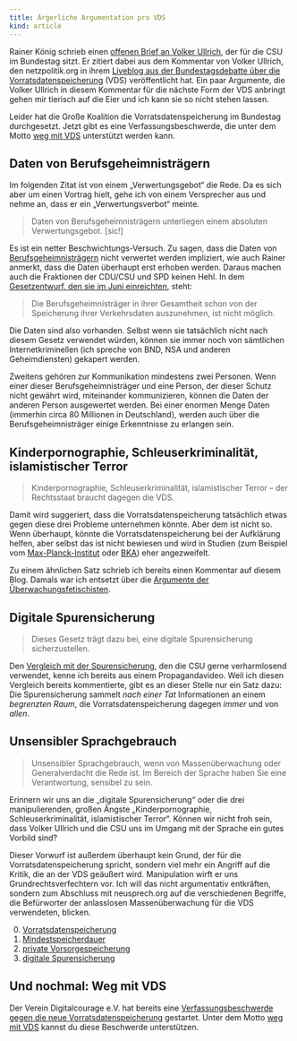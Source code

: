 ```yaml
---
title: Ärgerliche Argumentation pro VDS
kind: article
---
```


<!-- TODO: Add Tags -->

Rainer König schrieb einen [offenen Brief an Volker Ullrich][brief], der für
die CSU im Bundestag sitzt. Er zitiert dabei aus dem Kommentar von Volker
Ullrich, den netzpolitik.org in ihrem [Liveblog aus der Bundestagsdebatte über
die Vorratsdatenspeicherung][liveblog] (VDS) veröffentlicht hat. Ein paar
Argumente, die Volker Ullrich in diesem Kommentar für die nächste Form der VDS
anbringt gehen mir tierisch auf die Eier und ich kann sie so nicht stehen
lassen.

Leider hat die Große Koalition die Vorratsdatenspeicherung im Bundestag
durchgesetzt. Jetzt gibt es eine Verfassungsbeschwerde, die unter dem Motto
[weg mit VDS][] unterstützt werden kann.

Daten von Berufsgeheimnisträgern
--------------------------------

Im folgenden Zitat ist von einem „Verwertungsgebot“ die Rede. Da es sich aber
um einen Vortrag hielt, gehe ich von einem Versprecher aus und nehme an, dass
er ein „Verwertungsverbot“ meinte.

> Daten von Berufsgeheimnisträgern unterliegen einem absoluten
> Verwertungsgebot. [sic!]

Es ist ein netter Beschwichtungs-Versuch. Zu sagen, dass die Daten von
[Berufsgeheimnisträgern][stpo53] nicht verwertet werden impliziert, wie auch
Rainer anmerkt, dass die Daten überhaupt erst erhoben werden.  Daraus machen
auch die Fraktionen der CDU/CSU und SPD keinen Hehl. In dem [Gesetzentwurf,
den sie im Juni einreichten][entwurf], steht:

> Die Berufsgeheimnisträger in ihrer Gesamtheit schon von der Speicherung
> ihrer Verkehrsdaten auszunehmen, ist nicht möglich.

Die Daten sind also vorhanden. Selbst wenn sie tatsächlich nicht nach diesem
Gesetz verwendet würden, können sie immer noch von sämtlichen
Internetkriminellen (ich spreche von BND, NSA und anderen Geheimdiensten)
gekapert werden.

Zweitens gehören zur Kommunikation mindestens zwei Personen. Wenn einer dieser
Berufsgeheimnisträger und eine Person, der dieser Schutz nicht gewährt wird,
miteinander kommunizieren, können die Daten der anderen Person ausgewertet
werden. Bei einer enormen Menge Daten (immerhin circa&nbsp;80&nbsp;Millionen
in Deutschland), werden auch über die Berufsgeheimnisträger einige
Erkenntnisse zu erlangen sein.

Kinderpornographie, Schleuserkriminalität, islamistischer Terror
----------------------------------------------------------------

> Kinderpornographie, Schleuserkriminalität, islamistischer Terror – der
> Rechtsstaat braucht dagegen die VDS.

Damit wird suggeriert, dass die Vorratsdatenspeicherung tatsächlich etwas
gegen diese drei Probleme unternehmen könnte. Aber dem ist nicht so. Wenn
überhaupt, könnte die Vorratsdatenspeicherung bei der Aufklärung helfen, aber
selbst das ist nicht bewiesen und wird in Studien (zum Beispiel vom
[Max-Planck-Institut][mpi] oder [BKA][]) eher angezweifelt.

Zu einem ähnlichen Satz schrieb ich bereits einen Kommentar auf diesem Blog.
Damals war ich entsetzt über die [Argumente der
Überwachungsfetischisten][fetischisten].

Digitale Spurensicherung
------------------------

> Dieses Gesetz trägt dazu bei, eine digitale Spurensicherung sicherzustellen.

Den [Vergleich mit der Spurensicherung][vergleich], den die CSU gerne
verharmlosend verwendet, kenne ich bereits aus einem Propagandavideo. Weil ich
diesen Vergleich bereits kommentierte, gibt es an dieser Stelle nur ein Satz
dazu: Die Spurensicherung sammelt *nach einer Tat* Informationen an einem
*begrenzten Raum*, die Vorratsdatenspeicherung dagegen *immer* und von
*allen*.

Unsensibler Sprachgebrauch
--------------------------

> Unsensibler Sprachgebrauch, wenn von Massenüberwachung oder Generalverdacht
> die Rede ist. Im Bereich der Sprache haben Sie eine Verantwortung, sensibel
> zu sein.

Erinnern wir uns an die „digitale Spurensicherung“ oder die drei
manipulierenden, großen Ängste „Kinderpornographie, Schleuserkriminalität,
islamistischer Terror“. Können wir nicht froh sein, dass Volker Ullrich und
die CSU uns im Umgang mit der Sprache ein gutes Vorbild sind?

Dieser Vorwurf ist außerdem überhaupt kein Grund, der für die
Vorratsdatenspeicherung spricht, sondern viel mehr ein Angriff auf die Kritik,
die an der VDS geäußert wird. Manipulation wirft er uns Grundrechtsverfechtern
vor. Ich will das nicht argumentativ entkräften, sondern zum Abschluss mit
neusprech.org auf die verschiedenen Begriffe, die Befürworter der anlasslosen
Massenüberwachung für die VDS verwendeten, blicken.

0. [Vorratsdatenspeicherung](http://neusprech.org/vorratsdatenspeicherung/)
1. [Mindestspeicherdauer](http://neusprech.org/mindestspeicherdauer/)
2. [private Vorsorgespeicherung](http://neusprech.org/private-vorsorgespeicherung/)
3. [digitale Spurensicherung](http://neusprech.org/digitale-spurensicherung/)

Und nochmal: Weg mit VDS
------------------------

Der Verein Digitalcourage e.V. hat bereits eine [Verfassungsbeschwerde gegen
die neue Vorratsdatenspeicherung][beschwerde] gestartet. Unter dem Motto [weg
mit VDS][] kannst du diese Beschwerde unterstützen.


[brief]: http://koenig-haunstetten.de/2015/10/18/offener-brief-an-dr-volker-ullrich-mdb-csu/

[liveblog]: https://netzpolitik.org/2015/liveblog-aus-der-bundestagsdebatte-zur-vorratsdatenspeicherung/

[stpo53]: http://www.gesetze-im-internet.de/stpo/__53.html

[entwurf]: http://dip21.bundestag.de/dip21/btd/18/050/1805088.pdf

[fetischisten]: //plasisent.org/2014/die-argumente-der-ueberwachungsfetischisten/

[mpi]: https://www.mpicc.de/de/forschung/forschungsarbeit/kriminologie/vorratsdatenspeicherung.html
  "Die Studie des Max-Planck-Instituts wurde vom Justizministerium in Auftrag gegeben."

[bka]: http://heise.de/-151466

[vergleich]: //plasisent.org/0f2r0aza

[beschwerde]: https://digitalcourage.de/faq-zur-verfassungsbeschwerde-gegen-die-vorratsdatenspeicherung

[weg mit vds]: https://digitalcourage.de/weg-mit-vds
